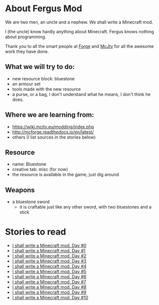 # About Fergus Mod

We are two men, an uncle and a nephew. We shall write a Minecraft mod.

I (the uncle) know hardly anything about Minecraft. Fergus knows nothing about programming.

Thank you to all the smart people at [Forge](http://files.minecraftforge.net/) and [McJty](https://www.mcjty.eu/) for all the awesome work they have done.

## What we will try to do:
* new resource block: bluestone
* an armour set
* tools made with the new resource
* a purse, or a bag, I don't understand what he means, I don't think he does.

## Where we are learning from:
* https://wiki.mcjty.eu/modding/index.php
* http://mcforge.readthedocs.io/en/latest/
* others (I list sources in the stories below)

## Resource
* name: Bluestone
* creative tab: misc (for now)
* the resource is available in the game, just dig around

## Weapons
* a bluestone sword
  * it is craftable just like any other sword, with two bluestones and a stick

# Stories to read
* [I shall write a Minecraft mod. Day #0](https://steemit.com/programming/@breadcentric/i-shall-write-a-minecraft-mod-day-0)
* [I shall write a Minecraft mod. Day #1](https://steemit.com/programming/@breadcentric/i-shall-write-a-minecraft-mod-day-1)
* [I shall write a Minecraft mod. Day #2](https://steemit.com/programming/@breadcentric/i-shall-write-a-minecraft-mod-day-2)
* [I shall write a Minecraft mod. Day #3](https://steemit.com/programming/@breadcentric/i-shall-write-a-minecraft-mod-day-3)
* [I shall write a Minecraft mod. Day #4](https://steemit.com/programming/@breadcentric/i-shall-write-a-minecraft-mod-day-4)
* [I shall write a Minecraft mod. Day #5](https://steemit.com/programming/@breadcentric/i-shall-write-a-minecraft-mod-day-5)
* [I shall write a Minecraft mod. Day #6](https://steemit.com/programming/@breadcentric/i-shall-write-a-minecraft-mod-day-6)
* [I shall write a Minecraft mod. Day #7](https://steemit.com/programming/@breadcentric/i-shall-write-a-minecraft-mod-day-7)
* [I shall write a Minecraft mod. Day #8](https://steemit.com/programming/@breadcentric/i-shall-write-a-minecraft-mod-day-8)
* [I shall write a Minecraft mod. Day #9](https://steemit.com/programming/@breadcentric/i-shall-write-a-minecraft-mod-day-9)
* [I shall write a Minecraft mod. Day #10](https://steemit.com/programming/@breadcentric/i-shall-write-a-minecraft-mod-day-10)